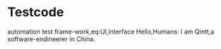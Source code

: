 # Testcode
automation test frame-work,eq:UI,interface
Hello,Humans:
I am Qintt,a software-endineerer in China.
